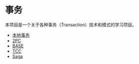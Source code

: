 # 事务

本项目是一个关于各种事务（Transaction）技术和模式的学习项目。

* [本地事务][local.md]
* [2PC][2pc.md]
* [BASE][base.md]
* [TCC][tcc.md]
* [Saga][saga.md]

[local.md]: local.md
[2pc.md]: 2pc.md
[base.md]: base.md
[tcc.md]: tcc.md
[saga.md]: saga.md
